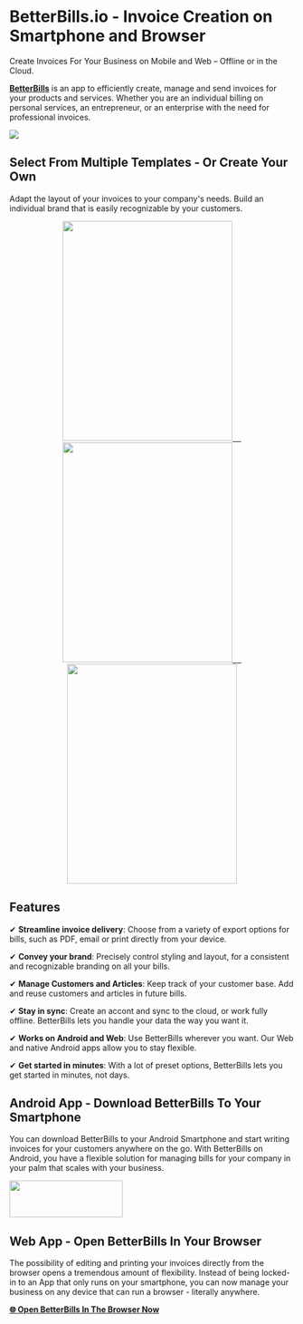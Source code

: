 # BetterBills.io - Invoice Creation on Smartphone and Browser
Create Invoices For Your Business on Mobile and Web – Offline or in the Cloud.

[**BetterBills**](https://betterbills.io/?mtm_campaign=github&mtm_kwd=header_text) is an app to efficiently create, manage and send invoices for your products and services. Whether you are an individual billing on personal services, an entrepreneur, or an enterprise with the need for professional invoices.

<a href="https://betterbills.io/?mtm_campaign=github&mtm_kwd=header_image">![](https://betterbills.io/wp-content/uploads/BetterBills-Devices.png)</a>

## Select From Multiple Templates - Or Create Your Own

Adapt the layout of your invoices to your company's needs. Build an individual brand that is easily recognizable by your customers.

<p align="center">
<a href="https://betterbills.io/?mtm_campaign=github&mtm_kwd=bill_image">
<img src="https://betterbills.io/wp-content/uploads/simple-791x1024.png" width="300" height="388" />
&nbsp;&nbsp;&nbsp;
<img src="https://betterbills.io/wp-content/uploads/modern-791x1024.png" width="300" height="388" />
&nbsp;&nbsp;&nbsp;
<img src="https://betterbills.io/wp-content/uploads/custom-791x1024.png" width="300" height="388" />
</a>
</p>

## Features

✔ **Streamline invoice delivery**: Choose from a variety of export options for bills, such as PDF, email or print directly from your device.

✔ **Convey your brand**: Precisely control styling and layout, for a consistent and recognizable branding on all your bills.

✔ **Manage Customers and Articles**: Keep track of your customer base. Add and reuse customers and articles in future bills.

✔ **Stay in sync**: Create an accont and sync to the cloud, or work fully offline. BetterBills lets you handle your data the way you want it.

✔ **Works on Android and Web**: Use BetterBills wherever you want. Our Web and native Android apps allow you to stay flexible.

✔ **Get started in minutes**: With a lot of preset options, BetterBills lets you get started in minutes, not days.

## Android App - Download BetterBills To Your Smartphone

You can download BetterBills to your Android Smartphone and start writing invoices for your customers anywhere on the go. With BetterBills on Android, you have a flexible solution for managing bills for your company in your palm that scales with your business.

<a href="https://play.google.com/store/apps/details?id=io.betterbills.app"><img src="https://betterbills.io/wp-content/uploads/Google_Play_Store_badge_EN.svg" width="200" height="65" /></a>

## Web App - Open BetterBills In Your Browser

The possibility of editing and printing your invoices directly from the browser opens a tremendous amount of flexibility. Instead of being locked-in to an App that only runs on your smartphone, you can now manage your business on any device that can run a browser - literally anywhere.

[**🌐 Open BetterBills In The Browser Now**](https://app.betterbills.io)
